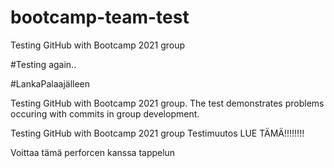 # bootcamp-team-test
Testing GitHub with Bootcamp 2021 group

#Testing again..

#LankaPalaajälleen

Testing GitHub with Bootcamp 2021 group. The test demonstrates problems occuring with commits in group development.

Testing GitHub with Bootcamp 2021 group
Testimuutos
LUE TÄMÄ!!!!!!!!

Voittaa tämä perforcen kanssa tappelun
